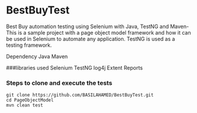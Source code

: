 # BestBuyTest

Best Buy automation testing using Selenium with Java, TestNG and Maven-
This is a sample project with a page object model framework and how it can be used in Selenium to automate any application. 
TestNG is used as a testing framework.

Dependency
Java
Maven

###libraries used
Selenium
TestNG
log4j
Extent Reports

### Steps to clone and execute the tests
```
git clone https://github.com/BASILAHAMED/BestBuyTest.git
cd PageObjectModel
mvn clean test
```
